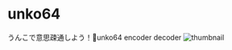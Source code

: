 # unko64
うんこで意思疎通しよう！💩unko64 encoder decoder
![thumbnail](https://user-images.githubusercontent.com/42578480/204034367-a6712345-3117-4434-a85d-ad283b846cbd.png)
